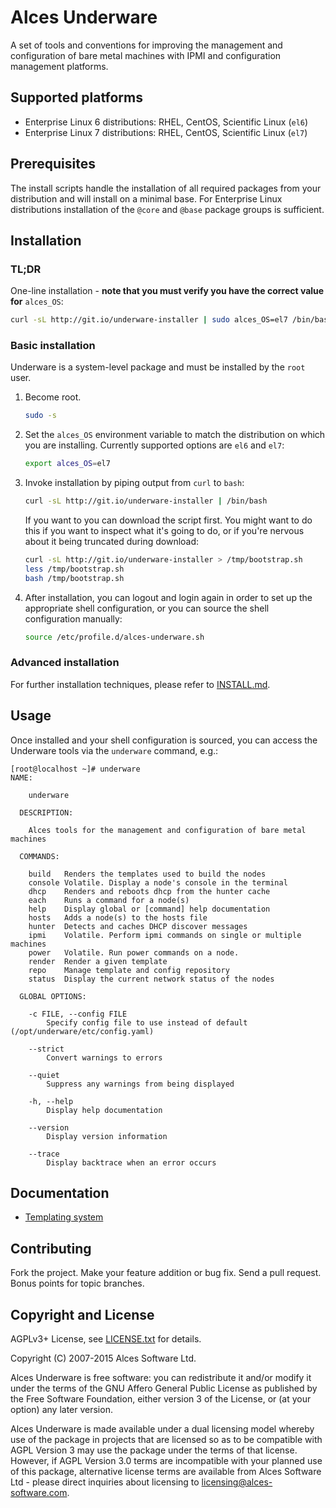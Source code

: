 # Alces Underware

A set of tools and conventions for improving the management and configuration
of bare metal machines with IPMI and configuration management platforms.

## Supported platforms

* Enterprise Linux 6 distributions: RHEL, CentOS, Scientific Linux (`el6`)
* Enterprise Linux 7 distributions: RHEL, CentOS, Scientific Linux (`el7`)

## Prerequisites

The install scripts handle the installation of all required packages from your
distribution and will install on a minimal base.  For Enterprise Linux
distributions installation of the `@core` and `@base` package groups is
sufficient.

## Installation

### TL;DR

One-line installation - **note that you must verify you have the correct value
for** `alces_OS`:

```bash
curl -sL http://git.io/underware-installer | sudo alces_OS=el7 /bin/bash
```

### Basic installation

Underware is a system-level package and must be installed by the `root` user.

1. Become root.

   ```bash
   sudo -s
   ```

2. Set the `alces_OS` environment variable to match the distribution on which
   you are installing. Currently supported options are `el6` and `el7`:

     ```bash
     export alces_OS=el7
     ```
   
3. Invoke installation by piping output from `curl` to `bash`:

   ```bash
   curl -sL http://git.io/underware-installer | /bin/bash
   ```

   If you want to you can download the script first.  You might want to do this
   if you want to inspect what it's going to do, or if you're nervous about it
   being truncated during download:

   ```bash
   curl -sL http://git.io/underware-installer > /tmp/bootstrap.sh
   less /tmp/bootstrap.sh
   bash /tmp/bootstrap.sh
   ```

4. After installation, you can logout and login again in order to set up the
   appropriate shell configuration, or you can source the shell configuration
   manually:

   ```bash
   source /etc/profile.d/alces-underware.sh
   ```

### Advanced installation

For further installation techniques, please refer to [INSTALL.md](INSTALL.md).

## Usage

Once installed and your shell configuration is sourced, you can access the
Underware tools via the `underware` command, e.g.:

```
[root@localhost ~]# underware
NAME:

    underware

  DESCRIPTION:

    Alces tools for the management and configuration of bare metal machines

  COMMANDS:
        
    build   Renders the templates used to build the nodes               
    console Volatile. Display a node's console in the terminal          
    dhcp    Renders and reboots dhcp from the hunter cache              
    each    Runs a command for a node(s)                
    help    Display global or [command] help documentation              
    hosts   Adds a node(s) to the hosts file            
    hunter  Detects and caches DHCP discover messages           
    ipmi    Volatile. Perform ipmi commands on single or multiple machines      
    power   Volatile. Run power commands on a node.             
    render  Render a given template             
    repo    Manage template and config repository               
    status  Display the current network status of the nodes     

  GLOBAL OPTIONS:
        
    -c FILE, --config FILE 
        Specify config file to use instead of default
(/opt/underware/etc/config.yaml)
        
    --strict 
        Convert warnings to errors
        
    --quiet 
        Suppress any warnings from being displayed
        
    -h, --help 
        Display help documentation
        
    --version 
        Display version information
        
    --trace 
        Display backtrace when an error occurs
```

## Documentation

- [Templating system](docs/templating-system.md)

## Contributing

Fork the project. Make your feature addition or bug fix. Send a pull request.
Bonus points for topic branches.

## Copyright and License

AGPLv3+ License, see [LICENSE.txt](LICENSE.txt) for details.

Copyright (C) 2007-2015 Alces Software Ltd.

Alces Underware is free software: you can redistribute it and/or modify it
under the terms of the GNU Affero General Public License as published by the
Free Software Foundation, either version 3 of the License, or (at your option)
any later version.

Alces Underware is made available under a dual licensing model whereby use of
the package in projects that are licensed so as to be compatible with AGPL
Version 3 may use the package under the terms of that license. However, if AGPL
Version 3.0 terms are incompatible with your planned use of this package,
alternative license terms are available from Alces Software Ltd - please direct
inquiries about licensing to
[licensing@alces-software.com](mailto:licensing@alces-software.com).
